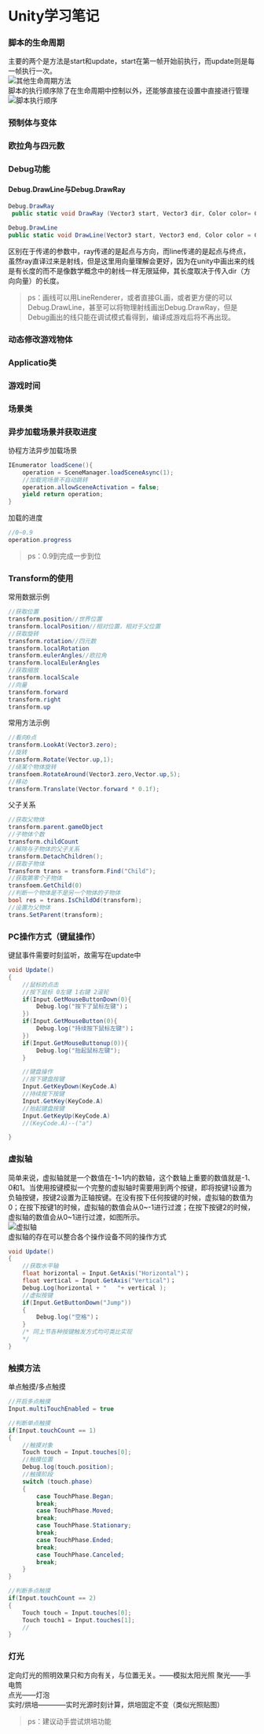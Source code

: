 # Unity学习笔记    
### 脚本的生命周期  
主要的两个是方法是start和update，start在第一帧开始前执行，而update则是每一帧执行一次。  
![其他生命周期方法](pic/U1.png)  
脚本的执行顺序除了在生命周期中控制以外，还能够直接在设置中直接进行管理  
![脚本执行顺序](pic/U2.png)
### 预制体与变体  
### 欧拉角与四元数 
### Debug功能
#### Debug.DrawLine与Debug.DrawRay  
```C#
Debug.DrawRay  
 public static void DrawRay (Vector3 start, Vector3 dir, Color color= Color.white, float duration= 0.0f,bool depthTest= true);  

Debug.DrawLine  
public static void DrawLine(Vector3 start, Vector3 end, Color color = Color.white, float duration = 0.0f, bool depthTest = true);
```  
区别在于传递的参数中，ray传递的是起点与方向，而line传递的是起点与终点，虽然ray直译过来是射线，但是这里用向量理解会更好，因为在unity中画出来的线是有长度的而不是像数学概念中的射线一样无限延伸，其长度取决于传入dir（方向向量）的长度。  
>ps：画线可以用LineRenderer，或者直接GL画，或者更方便的可以Debug.DrawLine，甚至可以将物理射线画出Debug.DrawRay，但是Debug画出的线只能在调试模式看得到，编译成游戏后将不再出现。
### 动态修改游戏物体
### Applicatio类
### 游戏时间
### 场景类
### 异步加载场景并获取进度  
协程方法异步加载场景
```C#
IEnumerator loadScene(){
    operation = SceneManager.loadSceneAsync(1);
    //加载完场景不自动跳转
    operation.allowSceneActivation = false;
    yield return operation;
}
```
加载的进度
```C#
//0~0.9
operation.progress
```
>ps：0.9到完成一步到位  
### Transform的使用  
常用数据示例 
```C#
//获取位置
transform.position//世界位置 
transform.localPosition//相对位置，相对于父位置
//获取旋转
transform.rotation//四元数
transform.localRotation
transform.eulerAngles//欧拉角
transform.localEulerAngles
//获取缩放
transform.localScale
//向量
transform.forward
transform.right
transform.up
```
常用方法示例
```C#
//看向0点
transform.LookAt(Vector3.zero);
//旋转
transform.Rotate(Vector.up,1);
//绕某个物体旋转
transfoem.RotateAround(Vector3.zero,Vector.up,5);
//移动
transform.Translate(Vector.forward * 0.1f);
```
父子关系
```C#
//获取父物体
transform.parent.gameObject
//子物体个数
transform.childCount
//解除与子物体的父子关系
transform.DetachChildren();
//获取子物体
Transform trans = transform.Find("Child");
//获取第零个子物体
transfoem.GetChild(0)
//判断一个物体是不是另一个物体的子物体
bool res = trans.IsChildOd(transform);
//设置为父物体
trans.SetParent(transform);
```
### PC操作方式（键鼠操作）
键鼠事件需要时刻监听，故需写在update中
```C#
void Update()
{
    //鼠标的点击
    //按下鼠标 0左键 1右键 2滚轮
    if(Input.GetMouseButtonDown(0){
        Debug.log("按下了鼠标左键")；
    })
    if(Input.GetMouseButton(0){
        Debug.log("持续按下鼠标左键")；
    })
    if(Input.GetMouseButtonup(0)){
        Debug.log("抬起鼠标左键");
    }

    //键盘操作
    //按下键盘按键
    Input.GetKeyDown(KeyCode.A)
    //持续按下按键
    Input.GetKey(KeyCode.A)
    //抬起键盘按键
    Input.GetKeyUp(KeyCode.A)
    //(KeyCode.A)--("a")

}
```
### 虚拟轴
简单来说，虚拟轴就是一个数值在-1~1内的数轴，这个数轴上重要的数值就是-1、0和1。当使用按键模拟一个完整的虚拟轴时需要用到两个按键，即将按键1设置为负轴按键，按键2设置为正轴按键。在没有按下任何按键的时候，虚拟轴的数值为0；在按下按键1的时候，虚拟轴的数值会从0~-1进行过渡；在按下按键2的时候，虚拟轴的数值会从0~1进行过渡，如图所示。  
![虚拟轴](pic/U3.png)  
虚拟轴的存在可以整合各个操作设备不同的操作方式  
```C#
void Update()
{
    //获取水平轴
    float horizontal = Input.GetAxis("Horizontal")；
    float vertical = Input.GetAxis("Vertical")；
    Debug.Log(horizontal + "   "+ vertical );
    //虚拟按键
    if(Input.GetButtonDown("Jump"))
    {
        Debug.log("空格")；
    }
    /* 同上节各种按键触发方式均可类比实现
    */
}
```
### 触摸方法
单点触摸/多点触摸
```C#
//开启多点触摸
Input.multiTouchEnabled = true

//判断单点触摸
if(Input.touchCount == 1)
{
    //触摸对象
    Touch touch = Input.touches[0];
    //触摸位置
    Debug.log(touch.position);
    //触摸阶段
    switch (touch.phase)
    {
        case TouchPhase.Began;
        break;
        case TouchPhase.Moved;
        break;
        case TouchPhase.Stationary;
        break;
        case TouchPhase.Ended;
        break;
        case TouchPhase.Canceled;
        break;
    }
}

//判断多点触摸
if(Input.touchCount == 2)
{
    Touch touch = Input.touches[0];
    Touch touch1 = Input.touches[1];
    //
}
```
### 灯光
定向灯光的照明效果只和方向有关，与位置无关。——模拟太阳光照
聚光——手电筒  
点光——灯泡  
实时/烘培————实时光源时刻计算，烘培固定不变（类似光照贴图）
>ps：建议动手尝试烘培功能    